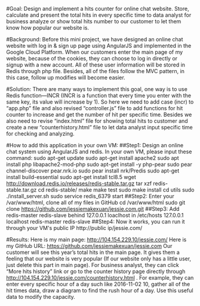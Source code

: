 #Goal:
	Design and implement a hits counter for online chat website. Store, calculate and present the total hits in every specific time to data analyst for business analyze or show total hits number to our customer to let them know how popular our website is.

#Background:
	Before this mini project, we have designed an online chat website with log in & sign up page using AngularJS and implemented in the Google Cloud Platform. When our customers enter the main page of my website, because of the cookies, they can choose to log in directly or signup with a new account. All of these user information will be stored in Redis through php file. Besides, all of the files follow the MVC pattern, in this case, follow up modifies will become easier.

#Solution:
	There are many ways to implement this goal, one way is to use Redis function—INCR (INCR is a function that every time you enter with the same key, its value will increase by 1). So here we need to add case (incr) to “app.php” file and also revised “controller.js” file to add functions for hit counter to increase and get the number of hit per specific time. Besides we also need to revise “index.html” file for showing total hits to customer and create a new “counterhistory.html” file to let data analyst input specific time for checking and analyzing.

#How to add this application in your own VM:
##Step1:  Design an online chat system using AngularJS and redis.
        In your own VM, please input these command: 
        sudo apt-get update
        sudo apt-get install apache2
        sudo apt install php libapache2-mod-php
        sudo apt-get install -y php-pear
        sudo pear channel-discover pear.nrk.io
        sudo pear install nrk/Predis
        sudo apt-get install build-essential
        sudo apt-get install tcl8.5
        wget http://download.redis.io/releases/redis-stable.tar.gz
        tar xzf redis-stable.tar.gz
        cd redis-stable/
        make
        make test
        sudo make install
        cd utils
        sudo ./install_server.sh
        sudo service redis_6379 start
##Step2: Enter your /var/www/html, clone all of my files in GitHub
	cd /var/www/html
	sudo git clone https://github.com/jessiemakexuan/jessie.com.git
##Step3: Add redis-master redis-slave behind 127.0.0.1  loaclhost in /etc/hosts
	127.0.0.1 localhost redis-master redis-slave
##Step4: Now it works, you can run it through your VM's public IP
	http://public ip/jessie.com/
	

#Results:
	Here is my main page: http://104.154.229.10/jessie.com/
	Here is my GitHub URL: https://github.com/jessiemakexuan/jessie.com
	Our customer will see this year’s total hits in the main page. It gives them a feeling that our website is very popular (If our website only has a little user, just delete this part in main page). For business analyst, they can click “More hits history” link or go to the counter history page directly through http://104.154.229.10/jessie.com/counterhistory.html . For example, they can enter every specific hour of a day such like 2016-11-02 10, gather all of the hit times data, draw a diagram to find the rush hour of a day. Use this useful data to modify the capacity.
